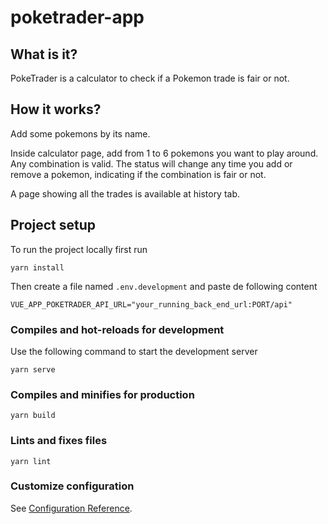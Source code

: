 # poketrader-app

## What is it?
PokeTrader is a calculator to check if a Pokemon trade is fair or not.

## How it works?
Add some pokemons by its name. 

Inside calculator page, add from 1 to 6 pokemons you want to play around. 
Any combination is valid. The status will change any time you add or 
remove a pokemon, indicating if the combination is fair or not.

A page showing all the trades is available at history tab.

## Project setup
To run the project locally first run
```
yarn install
```

Then create a file named ``` .env.development ``` and paste de following content 
```
VUE_APP_POKETRADER_API_URL="your_running_back_end_url:PORT/api"
```

### Compiles and hot-reloads for development
Use the following command to start the development server
```
yarn serve
```

### Compiles and minifies for production
```
yarn build
```

### Lints and fixes files
```
yarn lint
```

### Customize configuration
See [Configuration Reference](https://cli.vuejs.org/config/).
